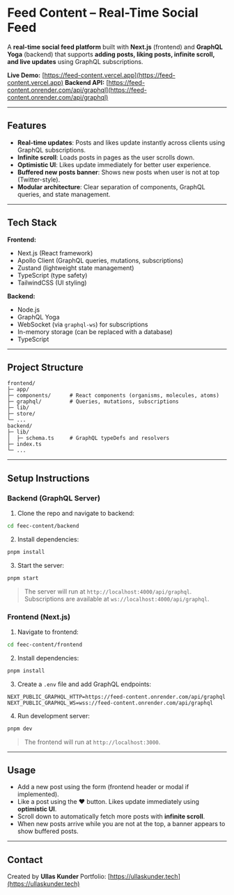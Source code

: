 # Feed Content – Real-Time Social Feed

A **real-time social feed platform** built with **Next.js** (frontend) and **GraphQL Yoga** (backend) that supports **adding posts, liking posts, infinite scroll, and live updates** using GraphQL subscriptions.

**Live Demo:** [https://feed-content.vercel.app](https://feed-content.vercel.app)
**Backend API:** [https://feed-content.onrender.com/api/graphql](https://feed-content.onrender.com/api/graphql)

---

## **Features**

- **Real-time updates**: Posts and likes update instantly across clients using GraphQL subscriptions.
- **Infinite scroll**: Loads posts in pages as the user scrolls down.
- **Optimistic UI**: Likes update immediately for better user experience.
- **Buffered new posts banner**: Shows new posts when user is not at top (Twitter-style).
- **Modular architecture**: Clear separation of components, GraphQL queries, and state management.

---

## **Tech Stack**

**Frontend:**

- Next.js (React framework)
- Apollo Client (GraphQL queries, mutations, subscriptions)
- Zustand (lightweight state management)
- TypeScript (type safety)
- TailwindCSS (UI styling)

**Backend:**

- Node.js
- GraphQL Yoga
- WebSocket (via `graphql-ws`) for subscriptions
- In-memory storage (can be replaced with a database)
- TypeScript

---

## **Project Structure**

```
frontend/
├─ app/
├─ components/      # React components (organisms, molecules, atoms)
├─ graphql/         # Queries, mutations, subscriptions
├─ lib/
├─ store/
└─ ...
backend/
├─ lib/
│  ├─ schema.ts     # GraphQL typeDefs and resolvers
├─ index.ts
└─ ...
```

---

## **Setup Instructions**

### **Backend (GraphQL Server)**

1. Clone the repo and navigate to backend:

```bash
cd feec-content/backend
```

2. Install dependencies:

```bash
pnpm install
```

3. Start the server:

```bash
pnpm start
```

> The server will run at `http://localhost:4000/api/graphql`. Subscriptions are available at `ws://localhost:4000/api/graphql`.

### **Frontend (Next.js)**

1. Navigate to frontend:

```bash
cd feec-content/frontend
```

2. Install dependencies:

```bash
pnpm install
```

3. Create a `.env` file and add GraphQL endpoints:

```env
NEXT_PUBLIC_GRAPHQL_HTTP=https://feed-content.onrender.com/api/graphql
NEXT_PUBLIC_GRAPHQL_WS=wss://feed-content.onrender.com/api/graphql
```

4. Run development server:

```bash
pnpm dev
```

> The frontend will run at `http://localhost:3000`.

---

## **Usage**

- Add a new post using the form (frontend header or modal if implemented).
- Like a post using the ❤️ button. Likes update immediately using **optimistic UI**.
- Scroll down to automatically fetch more posts with **infinite scroll**.
- When new posts arrive while you are not at the top, a banner appears to show buffered posts.

---

## **Contact**

Created by **Ullas Kunder**
Portfolio: [https://ullaskunder.tech](https://ullaskunder.tech)
